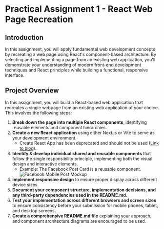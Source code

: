 # Practical Assignment 1 - React Web Page Recreation

## Introduction
In this assignment, you will apply fundamental web development concepts by recreating a web page using React's component-based architecture. By selecting and implementing a page from an existing web application, you'll demonstrate your understanding of modern front-end development techniques and React principles while building a functional, responsive interface.

## Project Overview
In this assignment, you will build a React-based web application that recreates a single webpage from an existing web application of your choice. This involves the following steps:

1. **Break down the page into multiple React components**, identifying reusable elements and component hierarchies.
2. **Create a new React application** using either Next.js or Vite to serve as your development environment.
    - Create React App has been deprecated and should not be used ([Link to blog](https://react.dev/blog/2025/02/14/sunsetting-create-react-app)).
3. **Identify & develop individual shared and reusable components** that follow the single responsibility principle, implementing both the visual design and interactive elements.
    - Example: The Facebook Post Card is a reusable component. ![Facebook Mobile Post Mockup](https://unblast.com/wp-content/uploads/2018/06/Facebook-Mobile-Post-Mockup.jpg)
4. **Implement responsive design** to ensure proper display across different device sizes.
5. **Document your component structure, implementation decisions, and any third-party dependencies used in the README.md.**
6. **Test your implementation across different browsers and screen sizes** to ensure consistency before your submission for mobile phones, tablet, and desktop screens.
7. **Create a comprehensive README.md file** explaining your approach, and component architecture diagrams are encouraged to be used.

